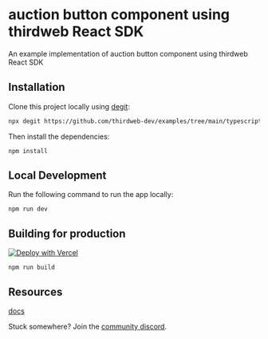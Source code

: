 # auction button component using thirdweb React SDK

An example implementation of auction button component using thirdweb React SDK

## Installation

Clone this project locally using [degit](https://npmjs.org/package/degit):

```bash
npx degit https://github.com/thirdweb-dev/examples/tree/main/typescript/auction-button-react
```

Then install the dependencies:

```
npm install
```

## Local Development



Run the following command to run the app locally:

```
npm run dev
```


## Building for production

[![Deploy with Vercel](https://vercel.com/button)](https://vercel.com/new/clone?repository-url=https%3A%2F%2Fgithub.com%2Fvercel%2Fnext.js%2Ftree%2Fcanary%2Fexamples%2Fhello-world)

```
npm run build
```

## Resources

[docs](https://docs.thirdweb.com/react)


Stuck somewhere? Join the [community discord](https://discord.gg/thirdweb).